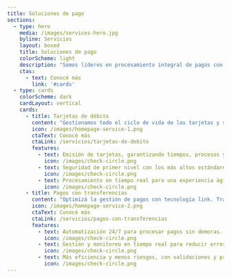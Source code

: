 ```yaml
---
title: Soluciones de pago
sections:
  - type: hero
    media: /images/services-hero.jpg
    byline: Servicios
    layout: boxed
    title: Soluciones de pago
    colorScheme: light
    description: "Somos líderes en procesamiento integral de pagos con autorización inteligente, antifraude y alta disponibilidad. Todo desde un único hub."
    ctas:
      - text: Conocé más
        link: '#cards'
  - type: cards
    colorScheme: dark
    cardLayout: vertical
    cards:
      - title: Tarjetas de débito
        content: "Gestionamos todo el ciclo de vida de las tarjetas y sus transacciones: Desde la emisión y autorización en tiempo real, hasta la compensación y liquidación."
        icon: /images/homepage-service-1.png
        ctaText: Conocé más
        ctaLink: /servicios/tarjetas-de-debito
        features:
          - text: Emisión de tarjetas, garantizando tiempos, procesos y cumplimiento normativo.
            icon: /images/check-circle.png
          - text: Seguridad de primer nivel con los más altos estándares internacionales.
            icon: /images/check-circle.png
          - text: Procesamiento en tiempo real para una experiencia ágil y confiable.
            icon: /images/check-circle.png
      - title: Pagos con transferencias
        content: "Optimizá la gestión de pagos con tecnología link. Transferencias en tiempo real, seguridad garantizada y total control de operaciones."
        icon: /images/homepage-service-2.png
        ctaText: Conocé más
        ctaLink: /servicios/pagos-con-transferencias
        features:
          - text: Automatización 24/7 para procesar pagos sin demoras.
            icon: /images/check-circle.png
          - text: Gestión y monitoreo en tiempo real para reducir errores y estafas.
            icon: /images/check-circle.png
          - text: Más eficiencia y menos riesgos, con validaciones y prevención de fraude.
            icon: /images/check-circle.png
---
```

